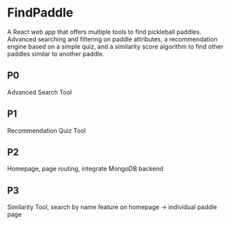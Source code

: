 # FindPaddle
A React web app that offers multiple tools to find pickleball paddles. Advanced searching and filtering on paddle attributes, a recommendation engine based on a simple quiz, and a similarity score algorithm to find other paddles similar to another paddle.

## P0
Advanced Search Tool

## P1
Recommendation Quiz Tool

## P2
Homepage, page routing, integrate MongoDB backend

## P3
Similarity Tool, search by name feature on homepage -> individual paddle page


